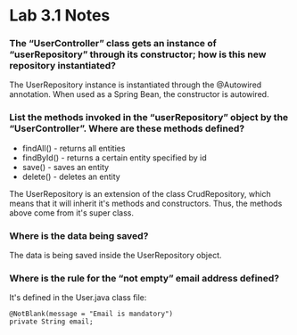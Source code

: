 # Lab 3.1 Notes

### The “UserController” class gets an instance of “userRepository” through its constructor; how is this new repository instantiated?

The UserRepository instance is instantiated through the @Autowired annotation. When used as a Spring Bean, the constructor is autowired.

###  List the methods invoked in the “userRepository” object by the “UserController”. Where are these methods defined?
* findAll() - returns all entities
* findById() - returns a certain entity specified by id
* save() - saves an entity
* delete() - deletes an entity

The UserRepository is an extension of the class CrudRepository, which means that it will inherit it's methods and constructors. Thus, the methods above come from it's super class.

###  Where is the data being saved?
The data is being saved inside the UserRepository object.

### Where is the rule for the “not empty” email address defined?
It's defined in the User.java class file:
```
@NotBlank(message = "Email is mandatory")
private String email;